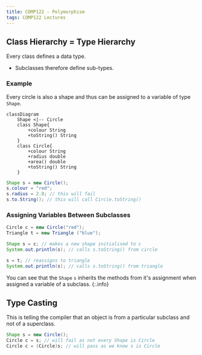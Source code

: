 ```yaml
---
title: COMP122 - Polymorphism
tags: COMP122 Lectures
---
```

## Class Hierarchy = Type Hierarchy
Every class defines a data type.

* Subclasses therefore define sub-types.

### Example
Every circle is also a shape and thus can be assigned to a variable of type `Shape`.

```mermaid
classDiagram
	Shape <|-- Circle
	class Shape{
		+colour String
		+toString() String
	}
	class Circle{
		+colour String
		+radius double
		+area() double
		+toString() String
	}
```

```java
Shape s = new Circle();
s.colour = "red";
s.radius = 2.0; // this will fail 
s.to.String(); // this will call Circle.toString()
```

### Assigning Variables Between Subclasses

```java
Circle c = new Circle("red");
Triangle t = new Triangle ("blue");

Shape s = c; // makes a new shape initialised to c
System.out.println(s); // calls s.toString() from circle

s = t; // reassigns to triangle
System.out.println(s); // calls s.toString() from triangle
```

You can see that the `Shape` `s` inherits the methods from it's assignment when assigned a variable of a subclass.
{:.info}

## Type Casting
This is telling the compiler that an object is from a particular subclass and not of a superclass.

```java
Shape s = new Circle();
Circle c = s; // will fail as not every Shape is Circle
Circle c = (Circle)s; // will pass as we know s is Circle
```